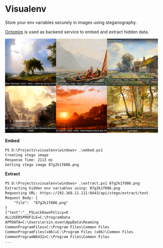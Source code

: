 # Visualenv

Store your env variables securely in images using steganography.

[Octomim](https://www.esenbil.com/octomim) is used as backend service to embed and extract hidden data.

![Sample](./stego.png)


**Embed**

```
PS D:\Projects\visualenv\windows> .\embed.ps1
Creating stego image
Response Time: 2113 ms
Getting stego image 87g2k1f086.png
```

**Extract**

```
PS D:\Projects\visualenv\windows> .\extract.ps1 87g2k1f086.png
Extracting hidden env variables using: 87g2k1f086.png
Requesting URL: https://192.168.11.111:8443/api/stego/extract/text
Request Body: {
    "file":  "87g2k1f086.png"
}
{"text":"__PSLockDownPolicy=0
ALLUSERSPROFILE=C:\ProgramData
APPDATA=C:\Users\ersin.esen\AppData\Roaming
CommonProgramFiles=C:\Program Files\Common Files
CommonProgramFiles(x86)=C:\Program Files (x86)\Common Files
CommonProgramW6432=C:\Program Files\Common Files
...
```


